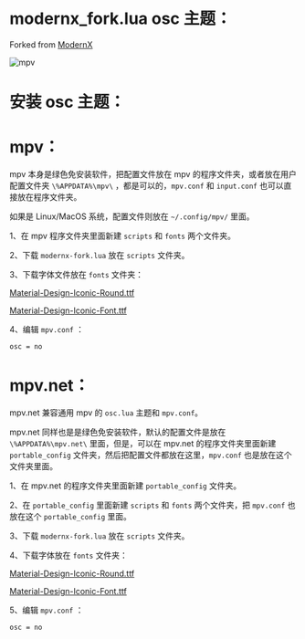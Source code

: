 # modernx_fork.lua osc 主题：

Forked from [ModernX](https://github.com/zydezu/ModernX)

![mpv](https://github.com/chwt163/Mpv.netRrightClickMenuCN/assets/70951194/e752e6a3-d2ea-43b7-8dac-ea6d477e5b00)


# 安装 osc 主题：

# mpv：

mpv 本身是绿色免安装软件，把配置文件放在 mpv 的程序文件夹，或者放在用户配置文件夹 `\%APPDATA%\mpv\` ，都是可以的，`mpv.conf` 和 `input.conf` 也可以直接放在程序文件夹。

如果是 Linux/MacOS 系统，配置文件则放在 `~/.config/mpv/` 里面。

1、在 mpv 程序文件夹里面新建 `scripts` 和 `fonts` 两个文件夹。

2、下载 `modernx-fork.lua` 放在 `scripts` 文件夹。

3、下载字体文件放在 `fonts` 文件夹：

[Material-Design-Iconic-Round.ttf](https://github.com/chwt163/Mpv.netRrightClickMenuCN/raw/main/fonts/Material-Design-Iconic-Round.ttf)

[Material-Design-Iconic-Font.ttf](https://github.com/chwt163/Mpv.netRrightClickMenuCN/raw/main/fonts/Material-Design-Iconic-Font.ttf)

4、编辑 `mpv.conf` ：
```
osc = no
```




# mpv.net：

mpv.net 兼容通用 mpv 的 `osc.lua` 主题和 `mpv.conf`。

mpv.net 同样也是是绿色免安装软件，默认的配置文件是放在 `\%APPDATA%\mpv.net\` 里面，但是，可以在 mpv.net 的程序文件夹里面新建 `portable_config` 文件夹，然后把配置文件都放在这里，`mpv.conf` 也是放在这个文件夹里面。

1、在 mpv.net 的程序文件夹里面新建 `portable_config` 文件夹。

2、在 `portable_config` 里面新建 `scripts` 和  `fonts` 两个文件夹，把 `mpv.conf` 也放在这个 `portable_config` 里面。

3、下载 `modernx-fork.lua` 放在 `scripts` 文件夹。

4、下载字体放在 `fonts` 文件夹：

[Material-Design-Iconic-Round.ttf](https://github.com/chwt163/Mpv.netRrightClickMenuCN/raw/main/fonts/Material-Design-Iconic-Round.ttf)

[Material-Design-Iconic-Font.ttf](https://github.com/chwt163/Mpv.netRrightClickMenuCN/raw/main/fonts/Material-Design-Iconic-Font.ttf)

5、编辑 `mpv.conf` ：
```
osc = no
```








